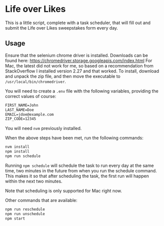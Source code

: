 # Life over Likes

This is a little script, complete with a task scheduler, that will fill out and submit the Life over Likes sweepstakes form every day.

## Usage

Ensure that the selenium chrome driver is installed. Downloads can be found here: https://chromedriver.storage.googleapis.com/index.html For Mac, the latest did not work for me, so based on a recommendation from StackOverflow I installed version 2.27 and that worked. To install, download and unpack the zip file, and then move the executable to `/usr/local/bin/chromedriver`.

You will need to create a `.env` file with the following variables, providing the correct values of course:

```txt
FIRST_NAME=John
LAST_NAME=Doe
EMAIL=jdoe@example.com
ZIP_CODE=12345
```

You will need `nvm` previously installed.

When the above steps have been met, run the following commands:

```bash
nvm install
npm install
npm run schedule
```

Running `npm schedule` will schedule the task to run every day at the same time, two minutes in the future from when you run the schedule command. This makes it so that after scheduling the task, the first run will happen within the next two minutes.

Note that scheduling is only supported for Mac right now.

Other commands that are available: 

```bash
npm run reschedule
npm run unschedule
npm start
```